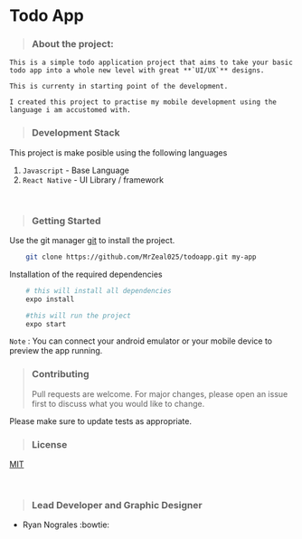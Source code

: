 # **Todo App**

> ### **About the project**:

    This is a simple todo application project that aims to take your basic todo app into a whole new level with great **`UI/UX`** designs.

    This is currenty in starting point of the development.

    I created this project to practise my mobile development using the language i am accustomed with.

> ### **Development Stack**

This project is make posible using the following languages

1. `Javascript` - Base Language
2. `React Native` - UI Library / framework

<br/>

> ### **Getting Started**

Use the git manager [git](https://git-scm.com/) to install the project.

```bash
    git clone https://github.com/MrZeal025/todoapp.git my-app
```

Installation of the required dependencies

```bash
    # this will install all dependencies
    expo install

    #this will run the project
    expo start
```

`Note` : You can connect your android emulator or your mobile device to preview the app running.

> ### Contributing
>
> Pull requests are welcome. For major changes, please open an issue first to discuss what you would like to change.

Please make sure to update tests as appropriate.

> ### License

[MIT](https://choosealicense.com/licenses/mit/)

<br/>

> ### **Lead Developer and Graphic Designer**

- Ryan Nograles :bowtie:
